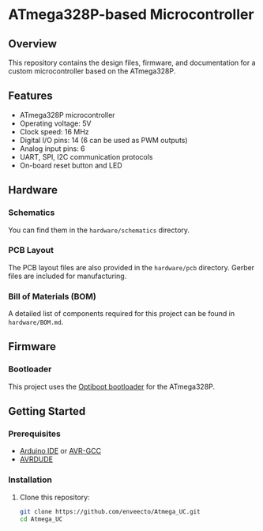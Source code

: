 # ATmega328P-based Microcontroller

## Overview
This repository contains the design files, firmware, and documentation for a custom microcontroller based on the ATmega328P.

## Features
- ATmega328P microcontroller
- Operating voltage: 5V
- Clock speed: 16 MHz
- Digital I/O pins: 14 (6 can be used as PWM outputs)
- Analog input pins: 6
- UART, SPI, I2C communication protocols
- On-board reset button and LED

## Hardware
### Schematics
You can find them in the `hardware/schematics` directory.

### PCB Layout
The PCB layout files are also provided in the `hardware/pcb` directory. Gerber files are included for manufacturing.

### Bill of Materials (BOM)
A detailed list of components required for this project can be found in `hardware/BOM.md`.

## Firmware
### Bootloader
This project uses the [Optiboot bootloader](https://github.com/Optiboot/optiboot) for the ATmega328P. 

## Getting Started
### Prerequisites
- [Arduino IDE](https://www.arduino.cc/en/software) or [AVR-GCC](https://gcc.gnu.org/wiki/avr-gcc)
- [AVRDUDE](http://www.nongnu.org/avrdude/)

### Installation
1. Clone this repository:
   ```bash
   git clone https://github.com/enveecto/Atmega_UC.git
   cd Atmega_UC

